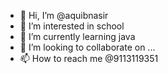 - 👋 Hi, I’m @aquibnasir
- 👀 I’m interested in school
- 🌱 I’m currently learning java
- 💞️ I’m looking to collaborate on ...
- 📫 How to reach me @9113119351

<!---
aquibnasir/aquibnasir is a ✨ special ✨ repository because its `README.md` (this file) appears on your GitHub profile.
You can click the Preview link to take a look at your changes.
--->
